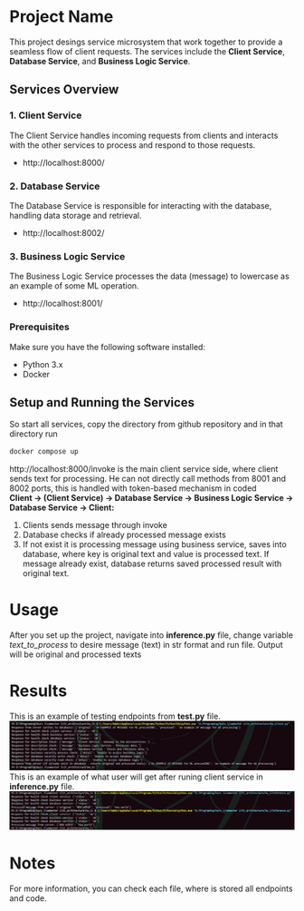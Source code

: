 # Project Name

This project desings service microsystem that work together to provide a seamless flow of client requests. The services include the **Client Service**, **Database Service**, and **Business Logic Service**.

## Services Overview

### 1. **Client Service**
The Client Service handles incoming requests from clients and interacts with the other services to process and respond to those requests.
- http://localhost:8000/

### 2. **Database Service**
The Database Service is responsible for interacting with the database, handling data storage and retrieval.
- http://localhost:8002/

### 3. **Business Logic Service**
The Business Logic Service processes the data (message) to lowercase as an example of some ML operation.
- http://localhost:8001/

### Prerequisites
Make sure you have the following software installed:
- Python 3.x
- Docker

## Setup and Running the Services
So start all services, copy the directory from github repository and in that directory run
```bash 
docker compose up
```
http://localhost:8000/invoke is the main client service side, where client sends text for processing. He can not directly call methods from 8001 and 8002 ports, this is handled with token-based mechanism in coded <br>
**Client → (Client Service) → Database Service → Business Logic Service → Database Service → Client:**
1. Clients sends message through invoke
2. Database checks if already processed message exists
3. If not exist it is processing message using business service, saves into database, where key is original text and value is processed text. If message already exist, database returns saved processed result with original text.

# Usage
After you set up the project, navigate into **inference.py** file, change variable *text_to_process* to desire message (text) in str format and run file. Output will be original and processed texts

# Results
This is an example of testing endpoints from **test.py** file.
![Testing](test.png)
This is an example of what user will get after runing client service in **inference.py** file.
![Processing](inference.png)

# Notes
For more information, you can check each file, where is stored all endpoints and code. 
